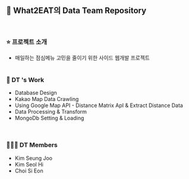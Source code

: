 
## 🍄 What2EAT의 Data Team Repository
<br>

### ⭐️ 프로젝트 소개
- 매일하는 점심메뉴 고민을 줄이기 위한 사이드 웹개발 프로젝트
<br></br>


### 🔖 DT 's Work
- Database Design 
- Kakao Map Data Crawling
- Using Google Map API - Distance Matrix ApI & Extract Distance Data
- Data Processing & Transform
- MongoDb Setting & Loading

<br>

### 🙋🏻‍♀️ DT Members
- Kim Seung Joo
- Kim Seol Hi
- Choi Si Eon
